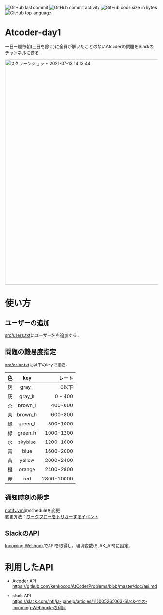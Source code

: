 ![GitHub last commit](https://img.shields.io/github/last-commit/yuhi-sa/Atcoder-day1)
![GitHub commit activity](https://img.shields.io/github/commit-activity/m/yuhi-sa/Atcoder-day1)
![GitHub code size in bytes](https://img.shields.io/github/languages/code-size/yuhi-sa/Atcoder-day1)
![GitHub top language](https://img.shields.io/github/languages/top/yuhi-sa/Atcoder-day1)
# Atcoder-day1
一日一題毎朝(土日を除く)に全員が解いたことのないAtcoderの問題をSlackのチャンネルに送る． 
 
<img width="738" alt="スクリーンショット 2021-07-13 14 13 44" src="https://user-images.githubusercontent.com/62089243/125394390-94987480-e3e4-11eb-9179-3d080903b566.png">

# 使い方
## ユーザーの追加
[src/users.txt](settings/users.txt)にユーザー名を追加する．

## 問題の難易度指定
[src/color.txt](settings/color.txt)に以下のkeyで指定．

| 色 | key | レート |
| :--- | :---: | ---: |
| 灰 | gray_l | 0以下 |
| 灰 | gray_h | 0 - 400 |
| 茶 | brown_l | 400-600 |
| 茶 | brown_h | 600-800 |
| 緑 | green_l | 800-1000|
| 緑 | green_h | 1000-1200|
| 水 | skyblue | 1200-1600|
| 青 | blue | 1600-2000| 
| 黄 | yellow | 2000-2400| 
| 橙 | orange |2400-2800|
| 赤 | red | 2800-10000| 

## 通知時刻の設定
[notify.yml](https://github.com/yuhi-sa/Atcoder-day1/blob/main/.github/workflows/notify.yml)のscheduleを変更．  
変更方法：[ワークフローをトリガーするイベント](https://docs.github.com/ja/actions/reference/events-that-trigger-workflows)

## SlackのAPI
[Incoming Webhook](https://slack.com/intl/ja-jp/help/articles/115005265063-Slack-での-Incoming-Webhook-の利用)でAPIを取得し，環境変数(SLAK_API)に設定．

# 利用したAPI
- Atcoder API  
https://github.com/kenkoooo/AtCoderProblems/blob/master/doc/api.md

- slack API  
https://slack.com/intl/ja-jp/help/articles/115005265063-Slack-での-Incoming-Webhook-の利用
